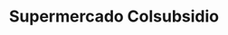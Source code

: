 ---
title: "Supermercado Colsubsidio"
url: /bogota-d-c/supermercado-colsubsidio/
shop: supermercado
---